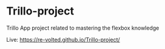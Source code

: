# Trillo-project
Trillo App project related to mastering the flexbox knowledge

Live: https://re-volted.github.io/Trillo-project/
